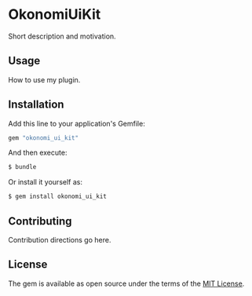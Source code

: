 # OkonomiUiKit
Short description and motivation.

## Usage
How to use my plugin.

## Installation
Add this line to your application's Gemfile:

```ruby
gem "okonomi_ui_kit"
```

And then execute:
```bash
$ bundle
```

Or install it yourself as:
```bash
$ gem install okonomi_ui_kit
```

## Contributing
Contribution directions go here.

## License
The gem is available as open source under the terms of the [MIT License](https://opensource.org/licenses/MIT).
